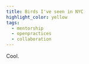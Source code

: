 ```yaml
---
title: Birds I've seen in NYC
highlight_color: yellow
tags:
  - mentorship
  - openpractices
  - collaboration 
---
```


Cool.
